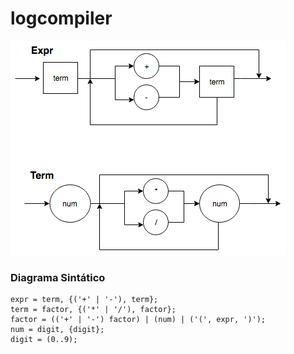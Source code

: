 # logcompiler

![](img/diagrama_c.png)

### Diagrama Sintático

```
expr = term, {('+' | '-'), term};
term = factor, {('*' | '/'), factor};
factor = (('+' | '-') factor) | (num) | ('(', expr, ')');
num = digit, {digit};
digit = (0..9);
```
